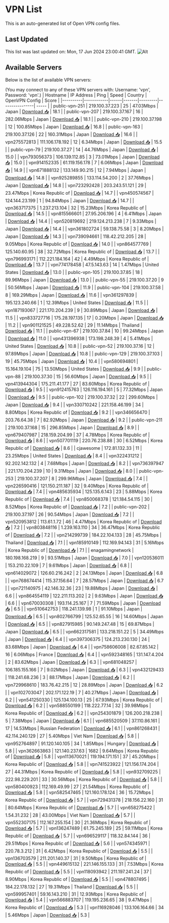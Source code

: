 # VPN List

This is an auto-generated list of Open VPN config files.

## Last Updated

This list was last updated on: Mon, 17 Jun 2024 23:00:41 GMT.
![Alt](https://repobeats.axiom.co/api/embed/186b98318ef1479477931607c1ad7d823f12451f.svg "Repobeats analytics image")

## Available Servers

Below is the list of available VPN servers:

(You may connect to any of these VPN servers with: Username: 'vpn', Password: 'vpn'.)
| Hostname | IP Address | Ping | Speed | Country | OpenVPN Config | Score |
|----------|------------|------|-------|---------|----------------| ----- |
| public-vpn-251 | 219.100.37.223 | 25 | 47.03Mbps | Japan | [Download 📥](./configs/server_0_JP.ovpn) | 18.1 |
| public-vpn-207 | 219.100.37.167 | 16 | 282.06Mbps | Japan | [Download 📥](./configs/server_1_JP.ovpn) | 18.1 |
| public-vpn-210 | 219.100.37.198 | 12 | 100.85Mbps | Japan | [Download 📥](./configs/server_2_JP.ovpn) | 16.8 |
| public-vpn-163 | 219.100.37.126 | 22 | 160.31Mbps | Japan | [Download 📥](./configs/server_3_JP.ovpn) | 16.6 |
| vpn275572813 | 111.106.178.192 | 12 | 6.34Mbps | Japan | [Download 📥](./configs/server_4_JP.ovpn) | 15.5 |
| public-vpn-79 | 219.100.37.27 | 14 | 44.76Mbps | Japan | [Download 📥](./configs/server_5_JP.ovpn) | 15.0 |
| vpn793056373 | 106.139.112.85 | 3 | 73.01Mbps | Japan | [Download 📥](./configs/server_6_JP.ovpn) | 15.0 |
| vpn914152335 | 61.119.156.178 | 7 | 6.06Mbps | Japan | [Download 📥](./configs/server_7_JP.ovpn) | 14.9 |
| vpn671888132 | 133.149.90.215 | 12 | 7.94Mbps | Japan | [Download 📥](./configs/server_8_JP.ovpn) | 14.8 |
| vpn925289855 | 133.114.54.200 | 2 | 37.76Mbps | Japan | [Download 📥](./configs/server_9_JP.ovpn) | 14.8 |
| vpn723292428 | 203.243.51.121 | 29 | 23.47Mbps | Korea Republic of | [Download 📥](./configs/server_10_KR.ovpn) | 14.7 |
| vpn450574567 | 124.144.23.199 | 1 | 94.84Mbps | Japan | [Download 📥](./configs/server_11_JP.ovpn) | 14.7 |
| vpn363717375 | 1.237.213.104 | 32 | 15.23Mbps | Korea Republic of | [Download 📥](./configs/server_12_KR.ovpn) | 14.5 |
| vpn815566601 | 27.95.206.196 | 4 | 6.41Mbps | Japan | [Download 📥](./configs/server_13_JP.ovpn) | 14.4 |
| vpn520819692 | 219.124.213.238 | 7 | 9.33Mbps | Japan | [Download 📥](./configs/server_14_JP.ovpn) | 14.4 |
| vpn361802724 | 59.138.75.58 | 3 | 8.20Mbps | Japan | [Download 📥](./configs/server_15_JP.ovpn) | 14.3 |
| vpn739094661 | 118.42.212.205 | 28 | 9.05Mbps | Korea Republic of | [Download 📥](./configs/server_16_KR.ovpn) | 14.0 |
| vpn864577769 | 125.140.60.95 | 38 | 32.72Mbps | Korea Republic of | [Download 📥](./configs/server_17_KR.ovpn) | 13.7 |
| vpn796993171 | 112.221.184.164 | 42 | 4.49Mbps | Korea Republic of | [Download 📥](./configs/server_18_KR.ovpn) | 13.7 |
| vpn774178458 | 47.5.143.63 | 14 | 1.47Mbps | United States | [Download 📥](./configs/server_19_US.ovpn) | 13.0 |
| public-vpn-105 | 219.100.37.85 | 18 | 89.96Mbps | Japan | [Download 📥](./configs/server_20_JP.ovpn) | 13.0 |
| public-vpn-55 | 219.100.37.20 | 9 | 50.56Mbps | Japan | [Download 📥](./configs/server_21_JP.ovpn) | 11.9 |
| public-vpn-104 | 219.100.37.58 | 8 | 169.29Mbps | Japan | [Download 📥](./configs/server_22_JP.ovpn) | 11.6 |
| vpn361297839 | 195.123.240.66 | 1 | 12.39Mbps | United States | [Download 📥](./configs/server_23_US.ovpn) | 11.5 |
| vpn187193067 | 221.170.204.239 | 9 | 30.89Mbps | Japan | [Download 📥](./configs/server_24_JP.ovpn) | 11.5 |
| vpn833727716 | 175.28.197.135 | 17 | 0.20Mbps | Japan | [Download 📥](./configs/server_25_JP.ovpn) | 11.2 |
| vpn901121525 | 49.228.52.62 | 29 | 11.14Mbps | Thailand | [Download 📥](./configs/server_26_TH.ovpn) | 11.1 |
| public-vpn-67 | 219.100.37.84 | 10 | 99.24Mbps | Japan | [Download 📥](./configs/server_27_JP.ovpn) | 11.0 |
| vpn431396938 | 173.198.248.39 | 4 | 5.41Mbps | United States | [Download 📥](./configs/server_28_US.ovpn) | 10.8 |
| public-vpn-52 | 219.100.37.16 | 12 | 97.89Mbps | Japan | [Download 📥](./configs/server_29_JP.ovpn) | 10.8 |
| public-vpn-129 | 219.100.37.103 | 19 | 45.75Mbps | Japan | [Download 📥](./configs/server_30_JP.ovpn) | 10.4 |
| vpn580694801 | 15.164.19.104 | 75 | 13.50Mbps | United States | [Download 📥](./configs/server_31_US.ovpn) | 9.9 |
| public-vpn-88 | 219.100.37.30 | 15 | 56.60Mbps | Japan | [Download 📥](./configs/server_32_JP.ovpn) | 9.5 |
| vpn413944304 | 175.211.41.177 | 27 | 83.60Mbps | Korea Republic of | [Download 📥](./configs/server_33_KR.ovpn) | 9.5 |
| vpn912415763 | 126.116.194.161 | 5 | 77.32Mbps | Japan | [Download 📥](./configs/server_34_JP.ovpn) | 9.5 |
| public-vpn-102 | 219.100.37.32 | 22 | 299.60Mbps | Japan | [Download 📥](./configs/server_35_JP.ovpn) | 9.4 |
| vpn330710242 | 221.158.46.199 | 34 | 8.80Mbps | Korea Republic of | [Download 📥](./configs/server_36_KR.ovpn) | 9.2 |
| vpn346656470 | 203.76.64.38 | 7 | 82.92Mbps | Japan | [Download 📥](./configs/server_37_JP.ovpn) | 9.2 |
| public-vpn-211 | 219.100.37.168 | 15 | 296.85Mbps | Japan | [Download 📥](./configs/server_38_JP.ovpn) | 8.9 |
| vpn679407987 | 218.159.204.99 | 37 | 4.78Mbps | Korea Republic of | [Download 📥](./configs/server_39_KR.ovpn) | 8.6 |
| vpn507701119 | 220.76.238.88 | 30 | 6.52Mbps | Korea Republic of | [Download 📥](./configs/server_40_KR.ovpn) | 8.6 |
| cjawesome | 172.81.132.33 | 11 | 23.25Mbps | United States | [Download 📥](./configs/server_41_US.ovpn) | 8.4 |
| vpn322431212 | 92.202.142.132 | 4 | 7.68Mbps | Japan | [Download 📥](./configs/server_42_JP.ovpn) | 8.2 |
| vpn736397947 | 221.170.204.239 | 10 | 9.31Mbps | Japan | [Download 📥](./configs/server_43_JP.ovpn) | 8.0 |
| public-vpn-253 | 219.100.37.207 | 8 | 299.96Mbps | Japan | [Download 📥](./configs/server_44_JP.ovpn) | 7.4 |
| vpn226590416 | 121.150.211.187 | 32 | 9.40Mbps | Korea Republic of | [Download 📥](./configs/server_45_KR.ovpn) | 7.4 |
| vpn485635934 | 125.135.6.143 | 23 | 5.88Mbps | Korea Republic of | [Download 📥](./configs/server_46_KR.ovpn) | 7.4 |
| vpn850068378 | 121.184.54.115 | 30 | 8.52Mbps | Korea Republic of | [Download 📥](./configs/server_47_KR.ovpn) | 7.2 |
| public-vpn-202 | 219.100.37.197 | 26 | 90.54Mbps | Japan | [Download 📥](./configs/server_48_JP.ovpn) | 7.2 |
| vpn520953812 | 113.61.1.72 | 46 | 4.47Mbps | Korea Republic of | [Download 📥](./configs/server_49_KR.ovpn) | 7.2 |
| vpn803848116 | 1.239.163.110 | 34 | 36.47Mbps | Korea Republic of | [Download 📥](./configs/server_50_KR.ovpn) | 7.2 |
| vpn214299739 | 184.22.104.133 | 28 | 45.75Mbps | Thailand | [Download 📥](./configs/server_51_TH.ovpn) | 7.1 |
| vpn185910149 | 112.169.94.143 | 31 | 5.16Mbps | Korea Republic of | [Download 📥](./configs/server_52_KR.ovpn) | 7.1 |
| enagamingnetwork | 180.198.168.219 | 9 | 93.51Mbps | Japan | [Download 📥](./configs/server_53_JP.ovpn) | 7.0 |
| vpn120536011 | 153.210.22.109 | 7 | 9.61Mbps | Japan | [Download 📥](./configs/server_54_JP.ovpn) | 6.8 |
| vpn614029072 | 126.60.216.242 | 2 | 24.13Mbps | Japan | [Download 📥](./configs/server_55_JP.ovpn) | 6.8 |
| vpn768674414 | 115.37.156.64 | 7 | 28.57Mbps | Japan | [Download 📥](./configs/server_56_JP.ovpn) | 6.7 |
| vpn721140975 | 42.146.32.36 | 23 | 19.88Mbps | Japan | [Download 📥](./configs/server_57_JP.ovpn) | 6.6 |
| vpn864554119 | 122.211.113.202 | 2 | 9.63Mbps | Japan | [Download 📥](./configs/server_58_JP.ovpn) | 6.6 |
| vpn670030308 | 193.114.25.167 | 7 | 71.59Mbps | Japan | [Download 📥](./configs/server_59_JP.ovpn) | 6.5 |
| vpn510642753 | 118.241.139.98 | 1 | 91.10Mbps | Japan | [Download 📥](./configs/server_60_JP.ovpn) | 6.5 |
| vpn802766799 | 125.52.65.55 | 16 | 14.60Mbps | Japan | [Download 📥](./configs/server_61_JP.ovpn) | 6.5 |
| vpn827915985 | 90.149.247.48 | 15 | 69.87Mbps | Japan | [Download 📥](./configs/server_62_JP.ovpn) | 6.5 |
| vpn662317581 | 133.218.151.22 | 5 | 34.49Mbps | Japan | [Download 📥](./configs/server_63_JP.ovpn) | 6.4 |
| vpn397306375 | 124.213.230.130 | 24 | 83.68Mbps | Japan | [Download 📥](./configs/server_64_JP.ovpn) | 6.4 |
| vpn758606008 | 82.67.85.142 | 16 | 6.06Mbps | France | [Download 📥](./configs/server_65_FR.ovpn) | 6.4 |
| vpn592348165 | 131.147.4.204 | 2 | 83.62Mbps | Japan | [Download 📥](./configs/server_66_JP.ovpn) | 6.3 |
| vpn681048257 | 106.185.155.166 | 7 | 9.02Mbps | Japan | [Download 📥](./configs/server_67_JP.ovpn) | 6.3 |
| vpn432129433 | 118.241.68.236 | 3 | 88.17Mbps | Japan | [Download 📥](./configs/server_68_JP.ovpn) | 6.2 |
| vpn729968610 | 183.76.42.215 | 12 | 28.89Mbps | Japan | [Download 📥](./configs/server_69_JP.ovpn) | 6.2 |
| vpn102703047 | 202.171.122.19 | 7 | 40.27Mbps | Japan | [Download 📥](./configs/server_70_JP.ovpn) | 6.2 |
| vpn541250330 | 125.134.100.13 | 25 | 67.93Mbps | Korea Republic of | [Download 📥](./configs/server_71_KR.ovpn) | 6.2 |
| vpn588550199 | 118.222.77.14 | 32 | 39.98Mbps | Korea Republic of | [Download 📥](./configs/server_72_KR.ovpn) | 6.2 |
| vpn254301879 | 126.200.218.238 | 5 | 7.38Mbps | Japan | [Download 📥](./configs/server_73_JP.ovpn) | 6.1 |
| vpn685520509 | 37.110.86.161 | 17 | 14.53Mbps | Russian Federation | [Download 📥](./configs/server_74_RU.ovpn) | 6.1 |
| vpn861268431 | 42.114.240.129 | 27 | 5.40Mbps | Viet Nam | [Download 📥](./configs/server_75_VN.ovpn) | 5.8 |
| vpn952764897 | 91.120.140.105 | 34 | 1.85Mbps | Hungary | [Download 📥](./configs/server_76_HU.ovpn) | 5.8 |
| vpn362663863 | 121.140.237.63 | 1682 | 9.64Mbps | Korea Republic of | [Download 📥](./configs/server_77_KR.ovpn) | 5.8 |
| vpn113670021 | 119.194.171.151 | 37 | 45.20Mbps | Korea Republic of | [Download 📥](./configs/server_78_KR.ovpn) | 5.8 |
| vpn741523922 | 121.156.174.204 | 27 | 44.31Mbps | Korea Republic of | [Download 📥](./configs/server_79_KR.ovpn) | 5.8 |
| vpn932709225 | 222.98.229.201 | 33 | 30.56Mbps | Korea Republic of | [Download 📥](./configs/server_80_KR.ovpn) | 5.8 |
| vpn580400923 | 112.169.49.99 | 27 | 21.54Mbps | Korea Republic of | [Download 📥](./configs/server_81_KR.ovpn) | 5.8 |
| vpn582547465 | 121.160.178.124 | 36 | 15.72Mbps | Korea Republic of | [Download 📥](./configs/server_82_KR.ovpn) | 5.7 |
| vpn729431378 | 218.156.22.160 | 31 | 80.64Mbps | Korea Republic of | [Download 📥](./configs/server_83_KR.ovpn) | 5.7 |
| vpn658275422 | 1.54.31.232 | 28 | 43.00Mbps | Viet Nam | [Download 📥](./configs/server_84_VN.ovpn) | 5.7 |
| vpn552307175 | 112.167.255.154 | 30 | 21.36Mbps | Korea Republic of | [Download 📥](./configs/server_85_KR.ovpn) | 5.7 |
| vpn136247489 | 61.75.245.189 | 25 | 59.11Mbps | Korea Republic of | [Download 📥](./configs/server_86_KR.ovpn) | 5.7 |
| vpn696529117 | 118.32.84.144 | 36 | 29.51Mbps | Korea Republic of | [Download 📥](./configs/server_87_KR.ovpn) | 5.6 |
| vpn574345971 | 220.78.3.212 | 31 | 6.42Mbps | Korea Republic of | [Download 📥](./configs/server_88_KR.ovpn) | 5.5 |
| vpn136703579 | 211.201.140.37 | 31 | 9.50Mbps | Korea Republic of | [Download 📥](./configs/server_89_KR.ovpn) | 5.5 |
| vpn449615132 | 221.146.155.133 | 31 | 7.53Mbps | Korea Republic of | [Download 📥](./configs/server_90_KR.ovpn) | 5.5 |
| vpn118093942 | 211.197.241.24 | 37 | 8.90Mbps | Korea Republic of | [Download 📥](./configs/server_91_KR.ovpn) | 5.5 |
| vpn478807495 | 184.22.178.132 | 27 | 19.31Mbps | Thailand | [Download 📥](./configs/server_92_TH.ovpn) | 5.5 |
| vpn599957401 | 59.16.143.210 | 31 | 12.93Mbps | Korea Republic of | [Download 📥](./configs/server_93_KR.ovpn) | 5.4 |
| vpn566883707 | 119.195.236.65 | 38 | 9.47Mbps | Korea Republic of | [Download 📥](./configs/server_94_KR.ovpn) | 5.3 |
| vpn116928046 | 133.106.164.66 | 34 | 5.46Mbps | Japan | [Download 📥](./configs/server_95_JP.ovpn) | 5.3 |
